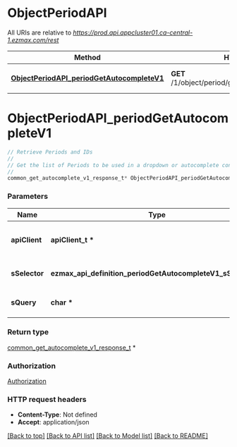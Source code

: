 # ObjectPeriodAPI

All URIs are relative to *https://prod.api.appcluster01.ca-central-1.ezmax.com/rest*

Method | HTTP request | Description
------------- | ------------- | -------------
[**ObjectPeriodAPI_periodGetAutocompleteV1**](ObjectPeriodAPI.md#ObjectPeriodAPI_periodGetAutocompleteV1) | **GET** /1/object/period/getAutocomplete/{sSelector} | Retrieve Periods and IDs


# **ObjectPeriodAPI_periodGetAutocompleteV1**
```c
// Retrieve Periods and IDs
//
// Get the list of Periods to be used in a dropdown or autocomplete control.
//
common_get_autocomplete_v1_response_t* ObjectPeriodAPI_periodGetAutocompleteV1(apiClient_t *apiClient, ezmax_api_definition_periodGetAutocompleteV1_sSelector_e sSelector, char * sQuery);
```

### Parameters
Name | Type | Description  | Notes
------------- | ------------- | ------------- | -------------
**apiClient** | **apiClient_t \*** | context containing the client configuration |
**sSelector** | **ezmax_api_definition_periodGetAutocompleteV1_sSelector_e** | The types of Periods to return | 
**sQuery** | **char \*** | Allow to filter the returned results | [optional] 

### Return type

[common_get_autocomplete_v1_response_t](common_get_autocomplete_v1_response.md) *


### Authorization

[Authorization](../README.md#Authorization)

### HTTP request headers

 - **Content-Type**: Not defined
 - **Accept**: application/json

[[Back to top]](#) [[Back to API list]](../README.md#documentation-for-api-endpoints) [[Back to Model list]](../README.md#documentation-for-models) [[Back to README]](../README.md)

